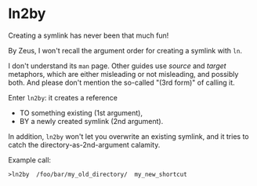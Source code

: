 # ln2by
Creating a symlink has never been that much fun!

By Zeus, I won't recall the argument order for creating a symlink with ``ln``.

I don't understand its ``man`` page. Other guides use *source* and *target* metaphors, which are either misleading or not misleading, and possibly both. And please don't mention the so-called "(3rd form)" of calling it.

Enter ``ln2by``: it creates a reference
- TO something existing      (1st argument),
- BY a newly created symlink (2nd argument).

In addition, ``ln2by`` won't let you overwrite an existing symlink, and it tries to catch the directory-as-2nd-argument calamity.

Example call:
```
>ln2by  /foo/bar/my_old_directory/  my_new_shortcut
```
